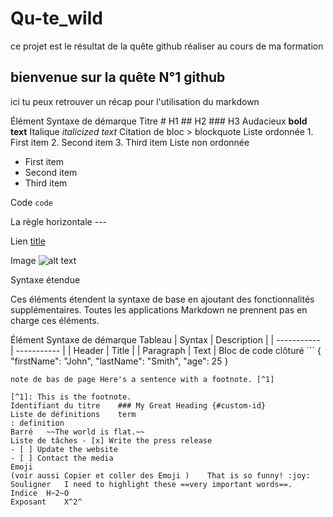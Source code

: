 # Qu-te_wild
ce projet est le résultat de la quête github réaliser au cours de ma formation
## bienvenue sur la quête N°1 github 
ici tu peux retrouver un récap pour l'utilisation du markdown

Élément	Syntaxe de démarque
Titre	# H1 ## H2 ### H3
Audacieux	**bold text**
Italique	*italicized text*
Citation de bloc	> blockquote
Liste ordonnée	1. First item
2. Second item
3. Third item
Liste non ordonnée	
- First item
- Second item
- Third item

Code	`code`

La règle horizontale	---

Lien	[title](https://www.example.com)

Image	![alt text](image.jpg)

Syntaxe étendue


Ces éléments étendent la syntaxe de base en ajoutant des fonctionnalités supplémentaires. Toutes les applications Markdown ne prennent pas en charge ces éléments.

Élément	Syntaxe de démarque
Tableau	| Syntax | Description |
| ----------- | ----------- |
| Header | Title |
| Paragraph | Text |
Bloc de code clôturé	```
{
  "firstName": "John",
  "lastName": "Smith",
  "age": 25
}
```
note de bas de page	Here's a sentence with a footnote. [^1]

[^1]: This is the footnote.
Identifiant du titre	### My Great Heading {#custom-id}
Liste de définitions	term
: definition
Barré	~~The world is flat.~~
Liste de tâches	- [x] Write the press release
- [ ] Update the website
- [ ] Contact the media
Emoji
(voir aussi Copier et coller des Emoji )	That is so funny! :joy:
Souligner	I need to highlight these ==very important words==.
Indice	H~2~O
Exposant	X^2^
